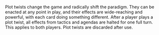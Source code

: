 Plot twists change the game and radically shift the paradigm. They can be enacted at any point in play, and their effects are wide-reaching and powerful, with each card doing something different. After a player plays a plot twist, all effects from tactics and agendas are halted for one full turn. This applies to both players. Plot twists are discarded after use.